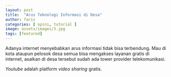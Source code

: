 ```yaml
---
layout: post
title:  "Arus Teknologi Informasi di Desa"
author: faris
categories: [ opini, tutorial ]
image: assets/images/3.jpg
tags: [featured]
---
```

Adanya internet menyebabkan arus informasi tidak bisa terbendung. Mau di kota ataupun pelosok desa semua bisa mengakses layanan gratis di internet, asalkan di desa tersebut sudah ada tower provider telekomunikasi. 

*Youtube* adalah platform *video sharing* gratis.
